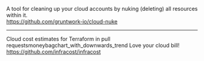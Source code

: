 A tool for cleaning up your cloud accounts by nuking (deleting) all resources within it.
<br>
https://github.com/gruntwork-io/cloud-nuke

---

 Cloud cost estimates for Terraform in pull requestsmoneybagchart_with_downwards_trend Love your cloud bill!
 <br>
https://github.com/infracost/infracost
